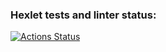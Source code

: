 ### Hexlet tests and linter status:
[![Actions Status](https://github.com/burko-ra/php-project-57/workflows/hexlet-check/badge.svg)](https://github.com/burko-ra/php-project-57/actions)